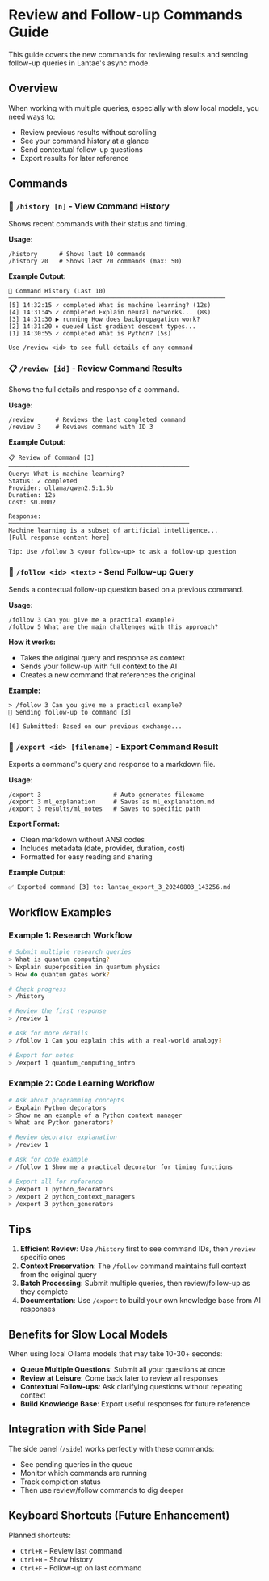 # Review and Follow-up Commands Guide

This guide covers the new commands for reviewing results and sending follow-up queries in Lantae's async mode.

## Overview

When working with multiple queries, especially with slow local models, you need ways to:
- Review previous results without scrolling
- See your command history at a glance
- Send contextual follow-up questions
- Export results for later reference

## Commands

### 📜 `/history [n]` - View Command History

Shows recent commands with their status and timing.

**Usage:**
```
/history      # Shows last 10 commands
/history 20   # Shows last 20 commands (max: 50)
```

**Example Output:**
```
📜 Command History (Last 10)
────────────────────────────────────────────────────────────
[5] 14:32:15 ✓ completed What is machine learning? (12s)
[4] 14:31:45 ✓ completed Explain neural networks... (8s)
[3] 14:31:30 ▶ running How does backpropagation work?
[2] 14:31:20 ⏸ queued List gradient descent types...
[1] 14:30:55 ✓ completed What is Python? (5s)

Use /review <id> to see full details of any command
```

### 📋 `/review [id]` - Review Command Results

Shows the full details and response of a command.

**Usage:**
```
/review      # Reviews the last completed command
/review 3    # Reviews command with ID 3
```

**Example Output:**
```
📋 Review of Command [3]
──────────────────────────────────────────────────
Query: What is machine learning?
Status: ✓ completed
Provider: ollama/qwen2.5:1.5b
Duration: 12s
Cost: $0.0002

Response:
──────────────────────────────────────────────────
Machine learning is a subset of artificial intelligence...
[Full response content here]

Tip: Use /follow 3 <your follow-up> to ask a follow-up question
```

### 🔗 `/follow <id> <text>` - Send Follow-up Query

Sends a contextual follow-up question based on a previous command.

**Usage:**
```
/follow 3 Can you give me a practical example?
/follow 5 What are the main challenges with this approach?
```

**How it works:**
- Takes the original query and response as context
- Sends your follow-up with full context to the AI
- Creates a new command that references the original

**Example:**
```
> /follow 3 Can you give me a practical example?
🔗 Sending follow-up to command [3]

[6] Submitted: Based on our previous exchange...
```

### 📁 `/export <id> [filename]` - Export Command Result

Exports a command's query and response to a markdown file.

**Usage:**
```
/export 3                    # Auto-generates filename
/export 3 ml_explanation     # Saves as ml_explanation.md
/export 3 results/ml_notes   # Saves to specific path
```

**Export Format:**
- Clean markdown without ANSI codes
- Includes metadata (date, provider, duration, cost)
- Formatted for easy reading and sharing

**Example Output:**
```
✅ Exported command [3] to: lantae_export_3_20240803_143256.md
```

## Workflow Examples

### Example 1: Research Workflow
```bash
# Submit multiple research queries
> What is quantum computing?
> Explain superposition in quantum physics
> How do quantum gates work?

# Check progress
> /history

# Review the first response
> /review 1

# Ask for more details
> /follow 1 Can you explain this with a real-world analogy?

# Export for notes
> /export 1 quantum_computing_intro
```

### Example 2: Code Learning Workflow
```bash
# Ask about programming concepts
> Explain Python decorators
> Show me an example of a Python context manager
> What are Python generators?

# Review decorator explanation
> /review 1

# Ask for code example
> /follow 1 Show me a practical decorator for timing functions

# Export all for reference
> /export 1 python_decorators
> /export 2 python_context_managers
> /export 3 python_generators
```

## Tips

1. **Efficient Review**: Use `/history` first to see command IDs, then `/review` specific ones
2. **Context Preservation**: The `/follow` command maintains full context from the original query
3. **Batch Processing**: Submit multiple queries, then review/follow-up as they complete
4. **Documentation**: Use `/export` to build your own knowledge base from AI responses

## Benefits for Slow Local Models

When using local Ollama models that may take 10-30+ seconds:

- **Queue Multiple Questions**: Submit all your questions at once
- **Review at Leisure**: Come back later to review all responses
- **Contextual Follow-ups**: Ask clarifying questions without repeating context
- **Build Knowledge Base**: Export useful responses for future reference

## Integration with Side Panel

The side panel (`/side`) works perfectly with these commands:
- See pending queries in the queue
- Monitor which commands are running
- Track completion status
- Then use review/follow commands to dig deeper

## Keyboard Shortcuts (Future Enhancement)

Planned shortcuts:
- `Ctrl+R` - Review last command
- `Ctrl+H` - Show history
- `Ctrl+F` - Follow-up on last command